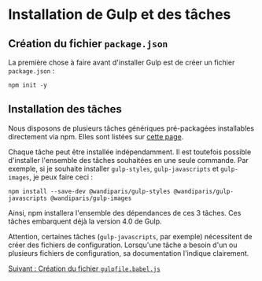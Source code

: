 # Installation de Gulp et des tâches

## Création du fichier `package.json`

La première chose à faire avant d'installer Gulp est de créer un fichier
`package.json` :

```
npm init -y
```

## Installation des tâches

Nous disposons de plusieurs tâches génériques pré-packagées installables
directement via npm. Elles sont listées sur
[cette page](https://github.com/WandiParis?utf8=%E2%9C%93&q=gulp-&type=&language=).

Chaque tâche peut être installée indépendamment. Il est toutefois possible
d'installer l'ensemble des tâches souhaitées en une seule commande. Par exemple,
si je souhaite installer `gulp-styles`, `gulp-javascripts` et `gulp-images`, je
peux faire ceci :

```
npm install --save-dev @wandiparis/gulp-styles @wandiparis/gulp-javascripts @wandiparis/gulp-images
```

Ainsi, npm installera l'ensemble des dépendances de ces 3 tâches. Ces tâches
embarquent déjà la version 4.0 de Gulp.

Attention, certaines tâches (`gulp-javascripts`, par exemple) nécessitent de
créer des fichiers de configuration. Lorsqu'une tâche a besoin d'un ou plusieurs
fichiers de configuration, sa documentation l'indique clairement.

[Suivant : Création du fichier `gulpfile.babel.js`](/init-front/01-gulp.md)
